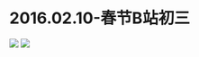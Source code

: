# 2016.02.10-春节B站初三
![](https://bilicoverimg.github.io/2016/2016.02.10-春节B站初三.png)
![](https://bilicoverimg.github.io/2016/2016.02.10-春节初三（平板截图）.jpg)
